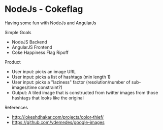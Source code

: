 NodeJs - Cokeflag
=================

Having some fun with NodeJs and AngularJs

Simple Goals

* NodeJS Backend
* AngularJS Frontend
* Coke Happiness Flag Ripoff 

Product

* User input: picks an image URL
* User input: picks a list of hashtags (min length 1)
* User input: picks a "laziness" factor (resolution/number of sub-images/time constraint?)
* Output: A tiled image that is constructed from twitter images from those hashtags that looks like the original

References

* http://lokeshdhakar.com/projects/color-thief/
* https://github.com/vdemedes/google-images
